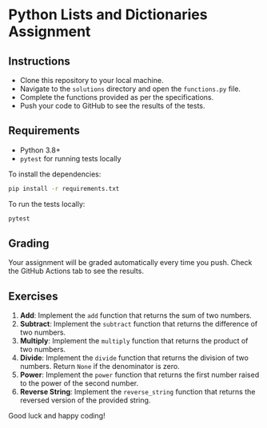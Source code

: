 
# Python Lists and Dictionaries Assignment

## Instructions

- Clone this repository to your local machine.
- Navigate to the `solutions` directory and open the `functions.py` file.
- Complete the functions provided as per the specifications.
- Push your code to GitHub to see the results of the tests.

## Requirements

- Python 3.8+
- `pytest` for running tests locally

To install the dependencies:

```bash
pip install -r requirements.txt
```

To run the tests locally:

```bash
pytest
```

## Grading

Your assignment will be graded automatically every time you push. Check the GitHub Actions tab to see the results.

## Exercises

1. **Add**: Implement the `add` function that returns the sum of two numbers.
2. **Subtract**: Implement the `subtract` function that returns the difference of two numbers.
3. **Multiply**: Implement the `multiply` function that returns the product of two numbers.
4. **Divide**: Implement the `divide` function that returns the division of two numbers. Return `None` if the denominator is zero.
5. **Power**: Implement the `power` function that returns the first number raised to the power of the second number.
6. **Reverse String**: Implement the `reverse_string` function that returns the reversed version of the provided string.


Good luck and happy coding!

